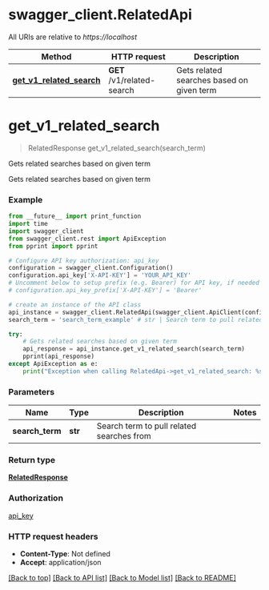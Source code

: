 # swagger_client.RelatedApi

All URIs are relative to *https://localhost*

Method | HTTP request | Description
------------- | ------------- | -------------
[**get_v1_related_search**](RelatedApi.md#get_v1_related_search) | **GET** /v1/related-search | Gets related searches based on given term


# **get_v1_related_search**
> RelatedResponse get_v1_related_search(search_term)

Gets related searches based on given term

Gets related searches based on given term

### Example
```python
from __future__ import print_function
import time
import swagger_client
from swagger_client.rest import ApiException
from pprint import pprint

# Configure API key authorization: api_key
configuration = swagger_client.Configuration()
configuration.api_key['X-API-KEY'] = 'YOUR_API_KEY'
# Uncomment below to setup prefix (e.g. Bearer) for API key, if needed
# configuration.api_key_prefix['X-API-KEY'] = 'Bearer'

# create an instance of the API class
api_instance = swagger_client.RelatedApi(swagger_client.ApiClient(configuration))
search_term = 'search_term_example' # str | Search term to pull related searches from

try:
    # Gets related searches based on given term
    api_response = api_instance.get_v1_related_search(search_term)
    pprint(api_response)
except ApiException as e:
    print("Exception when calling RelatedApi->get_v1_related_search: %s\n" % e)
```

### Parameters

Name | Type | Description  | Notes
------------- | ------------- | ------------- | -------------
 **search_term** | **str**| Search term to pull related searches from | 

### Return type

[**RelatedResponse**](RelatedResponse.md)

### Authorization

[api_key](../README.md#api_key)

### HTTP request headers

 - **Content-Type**: Not defined
 - **Accept**: application/json

[[Back to top]](#) [[Back to API list]](../README.md#documentation-for-api-endpoints) [[Back to Model list]](../README.md#documentation-for-models) [[Back to README]](../README.md)

